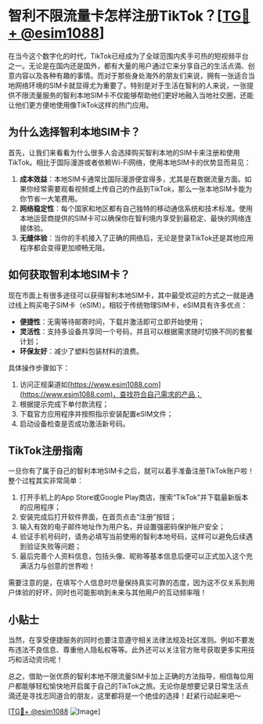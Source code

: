 # 智利不限流量卡怎样注册TikTok？[[TG💪+ @esim1088](https://t.me/s/esim1088)]

在当今这个数字化的时代，TikTok已经成为了全球范围内炙手可热的短视频平台之一。无论是在国内还是国外，都有大量的用户通过它来分享自己的生活点滴、创意内容以及各种有趣的事情。而对于那些身处海外的朋友们来说，拥有一张适合当地网络环境的SIM卡就显得尤为重要了。特别是对于生活在智利的人来说，一张提供不限流量服务的智利本地SIM卡不仅能够帮助他们更好地融入当地社交圈，还能让他们更方便地使用像TikTok这样的热门应用。

## 为什么选择智利本地SIM卡？

首先，让我们来看看为什么很多人会选择购买智利本地的SIM卡来注册和使用TikTok。相比于国际漫游或者依赖Wi-Fi网络，使用本地SIM卡的优势显而易见：

1. **成本效益**：本地SIM卡通常比国际漫游便宜得多，尤其是在数据流量方面。如果你经常需要观看视频或上传自己的作品到TikTok，那么一张本地SIM卡能为你节省一大笔费用。
2. **网络稳定性**：每个国家和地区都有自己独特的移动通信系统和技术标准。使用本地运营商提供的SIM卡可以确保你在智利境内享受到最稳定、最快的网络连接体验。
3. **无缝体验**：当你的手机接入了正确的网络后，无论是登录TikTok还是其他应用程序都会变得更加顺畅无阻。

## 如何获取智利本地SIM卡？

现在市面上有很多途径可以获得智利本地SIM卡，其中最受欢迎的方式之一就是通过线上购买电子SIM卡（eSIM）。相较于传统物理SIM卡，eSIM具有许多优点：

- **便捷性**：无需等待邮寄时间，下载并激活即可立即开始使用；
- **灵活性**：支持多设备共享同一个号码，并且可以根据需求随时切换不同的套餐计划；
- **环保友好**：减少了塑料包装材料的浪费。

具体操作步骤如下：
1. 访问正规渠道如[https://www.esim1088.com](https://www.esim1088.com)，查找符合自己需求的产品；
2. 根据提示完成下单付款流程；
3. 下载官方应用程序并按照指示安装配置eSIM文件；
4. 启动设备检查是否成功激活新号码。

## TikTok注册指南

一旦你有了属于自己的智利本地SIM卡之后，就可以着手准备注册TikTok账户啦！整个过程其实非常简单：

1. 打开手机上的App Store或Google Play商店，搜索“TikTok”并下载最新版本的应用程序；
2. 安装完成后打开软件界面，在首页点击“注册”按钮；
3. 输入有效的电子邮件地址作为用户名，并设置强密码保护账户安全；
4. 验证手机号码时，请务必填写当前使用的智利本地号码，这样可以避免后续遇到验证失败等问题；
5. 最后完善个人资料信息，包括头像、昵称等基本信息后便可以正式加入这个充满活力与创意的世界啦！

需要注意的是，在填写个人信息时尽量保持真实可靠的态度，因为这不仅关系到用户体验的好坏，同时也可能影响到未来与其他用户的互动频率哦！

## 小贴士

当然，在享受便捷服务的同时也要注意遵守相关法律法规及社区准则。例如不要发布违法不良信息、尊重他人隐私权等等。此外还可以关注官方账号获取更多实用技巧和活动资讯呢！

总之，借助一张优质的智利本地不限流量SIM卡加上正确的方法指导，相信每位用户都能够轻松愉快地开启属于自己的TikTok之旅。无论你是想要记录日常生活点滴还是寻找志同道合的朋友，这里都将是一个绝佳的选择！赶紧行动起来吧～

[[TG💪+ @esim1088](https://t.me/s/esim1088) ![Image](https://i.postimg.cc/4NQfJmqS/Snipaste-2025-05-13-00-14-12.png)]